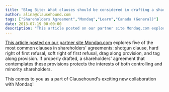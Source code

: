 ```yaml
---
title: "Blog Bite: What clauses should be considered in drafting a shareholders' agreement that benefits all shareholders?"
author: alina@clausehound.com
tags: ["Shareholders Agreement","Mondaq","Learn","Canada (General)"]
date: 2013-07-19 00:00:00
description: "This article posted on our partner site Mondaq.com explores five of the most common clauses in shareholders' agreements: shotgun clause, hard right of first refusal, soft right of first refusal, drag..."
---
```


[This article posted on our partner site Mondaq.com](http://www.mondaq.com/canada/x/252080/Shareholders/Five+Beneficial+Clauses+To+Consider+When+Drafting+A+Shareholders+Agreement) explores five of the most common clauses in shareholders' agreements: shotgun clause, hard right of first refusal, soft right of first refusal, drag along provision, and tag along provision. If properly drafted, a shareholders' agreement that contemplates these provisions protects the interests of both controlling and minority shareholders.

This comes to you as a part of Clausehound's exciting new collaboration with Mondaq!
